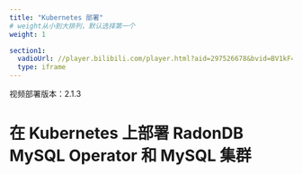```yaml
---
title: "Kubernetes 部署"
# weight从小到大排列，默认选择第一个
weight: 1

section1:
  vadioUrl: //player.bilibili.com/player.html?aid=297526678&bvid=BV1kF411x7e6&cid=557538205&page=1
  type: iframe
---
```


视频部署版本：2.1.3

# 在 Kubernetes 上部署 RadonDB MySQL Operator 和 MySQL 集群

